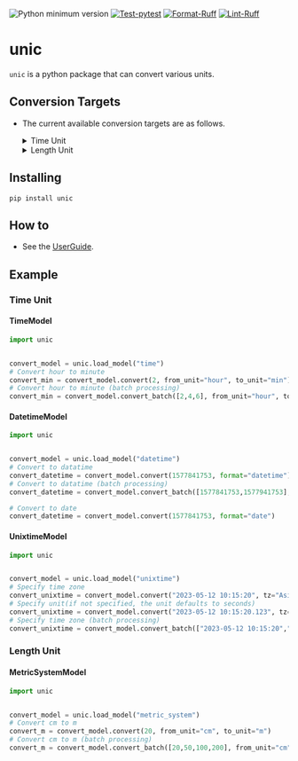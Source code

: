 ![Python minimum version](https://img.shields.io/badge/Python-3.9%2B-brightgreen)
[![Test-pytest](https://github.com/subretu/unic/actions/workflows/pytest.yml/badge.svg)](https://github.com/subretu/unic/actions/workflows/pytest.yml)
[![Format-Ruff](https://github.com/subretu/unic/actions/workflows/format_check.yml/badge.svg)](https://github.com/subretu/unic/actions/workflows/format_check.yml)
[![Lint-Ruff](https://github.com/subretu/unic/actions/workflows/lint_check.yml/badge.svg)](https://github.com/subretu/unic/actions/workflows/lint_check.yml)

# unic
  `unic` is a python package that can convert various units.

## Conversion Targets
- The current available conversion targets are as follows.

  <details>
  <summary>Time Unit</summary>

    - TimeModel
      - minute / second / milisecond → hour
      - hour / second / milisecond → minute
      - hour / minute / milisecond → second
      - hour / minute / second → milisecond
    - DatetimeModel
      - unixtime / unixtime+timezone → datetime.datetime
      - unixtime / unixtime+timezone → datetime.date
    - UnixtimeModel
      - string(yyyy-mm-dd hh:mm:ss) / string(yyyy-mm-dd hh:mm:ss)+timezone → unixtime(default is seconds)
      - string(yyyy/mm/dd hh:mm:ss) / string(yyyy/mm/dd hh:mm:ss)+timezone → unixtime(default is seconds)
  </details>

  <details>
  <summary>Length Unit</summary>

    - MetricSystemModel
      -  Target Metric System Units

         ```
         nm, um, mm, cm, m, km, Mm, Gm, Tm
         ```
         ※ um : represents ㎛.
       -  The target metric system units are can be converted to each other.

  </details>

## Installing

  ```
  pip install unic
  ```

## How to
- See the [UserGuide](docs/UserGuide.md).

## Example
### Time Unit
#### TimeModel

```python
import unic


convert_model = unic.load_model("time")
# Convert hour to minute
convert_min = convert_model.convert(2, from_unit="hour", to_unit="min")
# Convert hour to minute (batch processing)
convert_min = convert_model.convert_batch([2,4,6], from_unit="hour", to_unit="min")
```

#### DatetimeModel

```python
import unic


convert_model = unic.load_model("datetime")
# Convert to datatime
convert_datetime = convert_model.convert(1577841753, format="datetime")
# Convert to datatime (batch processing)
convert_datetime = convert_model.convert_batch([1577841753,1577941753], format="datetime")

# Convert to date
convert_datetime = convert_model.convert(1577841753, format="date")
```

#### UnixtimeModel

```python
import unic


convert_model = unic.load_model("unixtime")
# Specify time zone
convert_unixtime = convert_model.convert("2023-05-12 10:15:20", tz="Asia/Tokyo")
# Specify unit(if not specified, the unit defaults to seconds)
convert_unixtime = convert_model.convert("2023-05-12 10:15:20.123", tz="Asia/Tokyo", unit="msec")
# Specify time zone (batch processing)
convert_unixtime = convert_model.convert_batch(["2023-05-12 10:15:20","2023-05-13 10:15:20","2023-05-14 10:15:20"], tz="Asia/Tokyo")
```

### Length Unit
#### MetricSystemModel

```python
import unic


convert_model = unic.load_model("metric_system")
# Convert cm to m
convert_m = convert_model.convert(20, from_unit="cm", to_unit="m")
# Convert cm to m (batch processing)
convert_m = convert_model.convert_batch([20,50,100,200], from_unit="cm", to_unit="m")
```